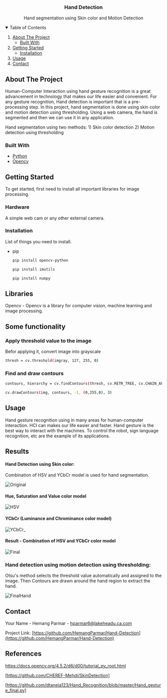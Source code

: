 <!-- PROJECT LOGO -->
<br />
<p align="center">
  <h3 align="center">Hand Detection</h3>

  <p align="center">
    Hand segmentation using Skin color and Motion Detection
    <br />
  </p>
</p>

<!-- TABLE OF CONTENTS -->
<details open="open">
  <summary>Table of Contents</summary>
  <ol>
    <li>
      <a href="#about-the-project">About The Project</a>
      <ul>
        <li><a href="#built-with">Built With</a></li>
      </ul>
    </li>
    <li>
      <a href="#getting-started">Getting Started</a>
      <ul>
        <li><a href="#installation">Installation</a></li>
      </ul>
    </li>
    <li><a href="#usage">Usage</a></li>
    <li><a href="#contact">Contact</a></li>
  </ol>
</details>



<!-- ABOUT THE PROJECT -->
## About The Project

Human-Computer Interaction using hand gesture recognition is a great advancement in technology that makes our life easier and convenient. For any gesture recognition, Hand detection is important that is a pre-processing step. In this project, hand segmentation is done using skin color and motion detection using thresholding. Using a web camera, the hand is segmented and then we can use it in any application. 

Hand segmentation using two methods: 1) Skin color detection 2) Motion detection using thresholding

### Built With

* [Python](https://www.python.org/)
* [Opencv](https://opencv.org/)

<!-- GETTING STARTED -->
## Getting Started

To get started, first need to install all important libraries for image processing. 

### Hardware

A simple web cam or any other external camera. 

### Installation

List of things you need to install.
* pip

  ```sh
  pip install opencv-python 
  ```
  ```sh
  pip install imutils
  ```
  ```sh
  pip install numpy
  ```
## Libraries

Opencv - Opencv is a library for computer vision, machine learning and image processing.

## Some functionality
### Apply threshold value to the image

Befor applying it, convert image into grayscale
```sh
thresh = cv.threshold(imgray, 127, 255, 0)
```
### Find and draw contours

```sh
contours, hierarchy = cv.findContours(thresh, cv.RETR_TREE, cv.CHAIN_APPROX_SIMPLE)
```

```sh
cv.drawContours(img, contours, -1, (0,255,0), 3)
```

<!-- USAGE EXAMPLES -->
## Usage

Hand gesture recognition using in many areas for human-computer interaction. HCI can makes our life easier and faster. Hand gesture is the best way to interact with the machines. To control the robot, sign language recognition, etc are the example of its applications.

## Results

#### Hand Detection using Skin color:

Combination of HSV and YCbCr model is used for hand segmentation. 

![Original](https://user-images.githubusercontent.com/77574279/129291577-cc314ea2-12ba-4bde-96b3-85eef7a1b4a3.jpg)

#### Hue, Saturation and Value color model

![HSV](https://user-images.githubusercontent.com/77574279/129238612-b716ac3b-d889-46cd-8473-36d1e5a389ca.jpg)

#### YCbCr (Luminance and Chrominance color model)
![YCbCr_](https://user-images.githubusercontent.com/77574279/129238674-44d13cb4-9dcc-4287-a3bb-aff4585116b7.jpg)

#### Result - Combination of HSV and YCbCr color model
![Final](https://user-images.githubusercontent.com/77574279/129238720-0c24c948-7b43-4e14-82d4-b8fb3443ab95.jpg)


### Hand detection using motion detection using thresholding:

Otsu's method selects the threshold value automatically and assigned to the image. Then Contours are drawn around the hand region to extract the hand. 

![FinalHand](https://user-images.githubusercontent.com/77574279/129291504-b88ea04b-41dc-4f17-99b8-dd5d7bf3ad0a.jpeg)


<!-- CONTACT -->
## Contact

Your Name - Hemang Parmar - hparmar6@lakeheadu.ca.com

Project Link: [https://github.com/HemangParmar/Hand-Detection](https://github.com/HemangParmar/Hand-Detection)


## References

https://docs.opencv.org/4.5.2/d6/d00/tutorial_py_root.html

[https://github.com/CHEREF-Mehdi/SkinDetection]

[https://github.com/dtaneja123/Hand_Recognition/blob/master/Hand_gesture_final.py]




